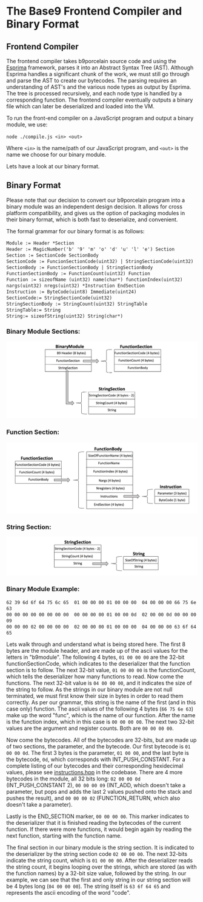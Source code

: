 # The Base9 Frontend Compiler and Binary Format


## Frontend Compiler

The frontend compiler takes b9porcelain source code and using the [Esprima] framework, parses it into an Abstract Syntax Tree (AST). Although Esprima handles a significant chunk of the work, we must still go through and parse the AST to create our bytecodes. The parsing requires an understanding of AST's and the various node types as output by Esprima. The tree is processed recursively, and each node type is handled by a corresponding function. The frontend compiler eventually outputs a binary file which can later be deserialized and loaded into the VM. 

[Esprima]: http://esprima.org

To run the front-end compiler on a JavaScript program and output a binary module, we use:

`node ./compile.js <in> <out>`

Where `<in>` is the name/path of our JavaScript program, and `<out>` is the name we choose for our binary module. 

Lets have a look at our binary format.

## Binary Format

Please note that our decision to convert our b9porcelain program into a binary module was an independent design decision. It allows for cross platform compatibility, and gives us the option of packaging modules in their binary format, which is both fast to deserialize, and convenient.

The formal grammar for our binary format is as follows:

```
Module := Header *Section
Header := MagicNumber('b' '9' 'm' 'o' 'd' 'u' 'l' 'e') Section
Section := SectionCode SectionBody
SectionCode := FuncionSectionCode(uint32) | StringSectionCode(uint32)
SectionBody := FunctionSectionBody | StringSectionBody
FunctionSectionBody := FunctionCount(uint32) Function
Function := sizeofName (uint32) name(char*) functionIndex(uint32) nargs(uint32) nregs(uint32) *Instruction EndSection
Instruction := ByteCode(uint8) Immediate(uint24)
SectionCode:= StringSectionCode(uint32)
StringSectionBody := StringCount(uint32) StringTable
StringTable:= String
String:= sizeofString(uint32) String(char*)
```

### Binary Module Sections:

![Binary Module Sections Diagram](./images/BinModSections.png)

### Function Section:

![Binary Module Function Section Diagram](./images/BinModFunctions.png)

### String Section:

![Binary Module String Section Diagram](./images/BinModStrings.png)


### Binary Module Example:

```
62 39 6d 6f 64 75 6c 65  01 00 00 00 01 00 00 00  04 00 00 00 66 75 6e 63
00 00 00 00 00 00 00 00  00 00 00 00 01 00 00 0d  02 00 00 0d 00 00 00 09
00 00 00 02 00 00 00 00  02 00 00 00 01 00 00 00  04 00 00 00 63 6f 64 65
```
Lets walk through and understand what is being stored here. The first 8 bytes are the module header, and are made up of the ascii values for the letters in "b9module". The following 4 bytes, `01 00 00 00` are the 32-bit functionSectionCode, which indicates to the deserializer that the function section is to follow. The next 32-bit value, `01 00 00 00` is the functionCount, which tells the deserializer how many functions to read. Now come the functions. The next 32-bit value is `04 00 00 00`, and it indicates the size of the string to follow. As the strings in our binary module are not null terminated, we must first know their size in bytes in order to read them correctly. As per our grammar, this string is the name of the first (and in this case only) function. The ascii values of the following 4 bytes (`66 75 6e 63`) make up the word "func", which is the name of our function. After the name is the function index, which in this case is `00 00 00 00`. The next two 32-bit values are the argument and register counts. Both are `00 00 00 00`. 

Now come the bytecodes. All of the bytecodes are 32-bits, but are made up of two sections, the parameter, and the bytecode. Our first bytecode is `01 00 00 0d`. The first 3 bytes is the parameter, `01 00 00`, and the last byte is the bytecode, `0d`, which corresponds with INT_PUSH_CONSTANT. For a complete listing of our bytecodes and their corresponding hexidecimal values, please see [instructions.hpp] in the codebase. There are 4 more bytecodes in the module, all 32 bits long: `02 00 00 0d` (INT_PUSH_CONSTANT 2), `00 00 00 09` (INT_ADD, which doesn't take a parameter, but pops and adds the last 2 values pushed onto the stack and pushes the result), and `00 00 00 02` (FUNCTION_RETURN, which also doesn't take a parameter). 

[instructions.hpp]: https://github.com/b9org/b9/blob/master/b9/include/b9/instructions.hpp

Lastly is the END_SECTION marker, `00 00 00 00`. This marker indicates to the deserializer that it is finished reading the bytecodes of the current function. If there were more functions, it would begin again by reading the next function, starting with the function name. 

The final section in our binary module is the string section. It is indicated to the deserializer by the string section code `02 00 00 00`. The next 32-bits indicate the string count, which is `01 00 00 00`. After the deserializer reads the string count, it begins looping over the strings, which are stored (as with the function names) by a 32-bit size value, followed by the string. In our example, we can see that the first and only string in our string section will be 4 bytes long (`04 00 00 00`). The string itself is `63 6f 64 65` and represents the ascii encoding of the word "code". 
